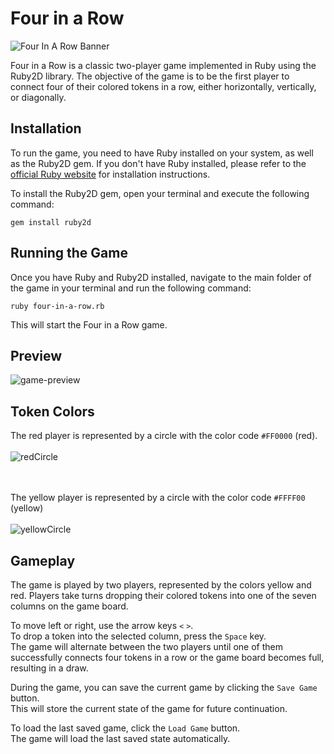 # Four in a Row

![Four In A Row Banner](https://github.com/kojiado/four-in-a-row/assets/127887180/67750818-ac94-4865-8ac0-e1bc554db211)




Four in a Row is a classic two-player game implemented in Ruby using the Ruby2D library. The objective of the game is to be the first player to connect four of their colored tokens in a row, either horizontally, vertically, or diagonally.

## Installation

To run the game, you need to have Ruby installed on your system, as well as the Ruby2D gem. If you don't have Ruby installed, please refer to the [official Ruby website](https://www.ruby-lang.org/) for installation instructions.

To install the Ruby2D gem, open your terminal and execute the following command:

```shell
gem install ruby2d
```

## Running the Game

Once you have Ruby and Ruby2D installed, navigate to the main folder of the game in your terminal and run the following command:

```shell
ruby four-in-a-row.rb
```
This will start the Four in a Row game.

## Preview
![game-preview](https://github.com/kojiado/four-in-a-row/assets/127887180/e89be615-a5af-4177-bc89-750e1cd3016a)


## Token Colors

The red player is represented by a circle with the color code `#FF0000` (red).<br><br>
![redCircle](https://github.com/kojiado/four-in-a-row/assets/127887180/5aefa09b-ea46-4ab8-a5be-f8dbe46e217a)

<br><br>
The yellow player is represented by a circle with the color code `#FFFF00` (yellow)<br><br>
![yellowCircle](https://github.com/kojiado/four-in-a-row/assets/127887180/98ab1c0e-a992-4fe8-840f-ca2b34b7dabe)


## Gameplay
The game is played by two players, represented by the colors yellow and red. Players take turns dropping their colored tokens into one of the seven columns on the game board.

To move left or right, use the arrow keys `<` `>`.<br>
To drop a token into the selected column, press the `Space` key.<br>
The game will alternate between the two players until one of them successfully connects four tokens in a row or the game board becomes full, resulting in a draw.

During the game, you can save the current game by clicking the `Save Game` button.<br>This will store the current state of the game for future continuation.

To load the last saved game, click the `Load Game` button.<br>The game will load the last saved state automatically.
